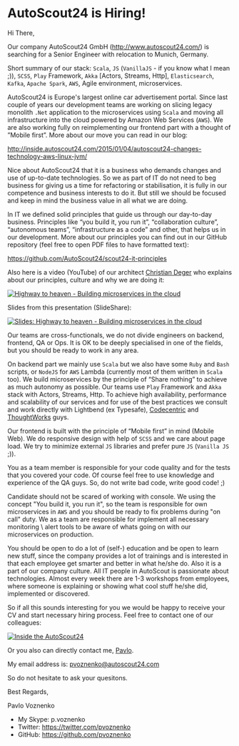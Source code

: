 # AutoScout24 is Hiring!

Hi There,

Our company AutoScout24 GmbH (http://www.autoscout24.com/) is searching for a Senior Engineer with relocation to Munich,
Germany.

Short summary of our stack: `Scala`, `JS` (`VanillaJS` - if you know what I mean ;)), `SCSS`, `Play` Framework, `Akka` [Actors, Streams, Http], `Elasticsearch`, 
`Kafka`, `Apache Spark`, `AWS`, Agile environment, microservices.

AutoScout24 is Europe's largest online car advertisement portal. Since last couple of years our development teams are
working on slicing legacy monolith `.Net` application to the microservices using `Scala` and moving all infrastructure
into the cloud powered by Amazon Web Services (`AWS`). We are also working fully on reimplementing our frontend part
with a thought of ”Mobile first”. More about our move you can read in our blog:

http://inside.autoscout24.com/2015/01/04/autoscout24-changes-technology-aws-linux-jvm/

Nice about AutoScout24 that it is a business who demands changes and use of up-to-date technologies. So we as part of
IT do not need to beg business for giving us a time for refactoring or stabilisation, it is fully in our competence
and business interests to do it. But still we should be focused and keep in mind the business value in all what we are
doing.

In IT we defined solid principles that guide us through our day-to-day business. Principles like “you build it, you run
it”, “collaboration culture”, “autonomous teams”, “infrastructure as a code” and other, that helps us in our development.
More about our principles you can find out in our GitHub repository (feel free to open PDF files to have formatted text):

https://github.com/AutoScout24/scout24-it-principles

Also here is a video (YouTube) of our architect [Christian Deger](https://twitter.com/cdeger) who explains about our 
principles, culture and why we are doing it: 

[![Highway to heaven - Building microservices in the cloud](http://img.youtube.com/vi/xM8CBgqCEBY/0.jpg)](http://www.youtube.com/watch?v=xM8CBgqCEBY)

Slides from this presentation (SlideShare): 

[![Slides: Highway to heaven - Building microservices in the cloud](http://image.slidesharecdn.com/gotonightsberlin2016-160504115537/95/building-microservices-in-the-cloud-goto-nights-berlin-2016-1-638.jpg?cb=1462363122)](http://www.slideshare.net/cdeger/building-microservices-in-the-cloud-goto-nights-berlin-2016)

Our teams are cross-functionals, we do not divide engineers on backend, frontend, QA or Ops. It is OK to be deeply
specialised in one of the fields, but you should be ready to work in any area.

On backend part we mainly use `Scala` but we also have some `Ruby` and `Bash` scripts, or `NodeJS` for `AWS` Lambda
(currently most of them written in `Scala` too). We build microservices by the principle of “Share nothing” to achieve
as much autonomy as possible. Our teams use `Play` Framework and `Akka` stack with Actors, Streams, Http. To achieve
high availability, performance and scalability of our services and for use of the best practices we consult and work
directly with Lightbend (ex Typesafe), [Codecentric](https://github.com/Codecentric) and [ThoughtWorks](https://github.com/ThoughtWorks) guys.

Our frontend is built with the principle of “Mobile first” in mind (Mobile Web). We do responsive design with help
of `SCSS` and we care about page load. We try to minimize external `JS` libraries and prefer pure `JS` (`Vanilla JS` ;)).

You as a team member is responsible for your code quality and for the tests that you covered your code. Of course
feel free to use knowledge and experience of the QA guys. So, do not write bad code, write good code! ;)

Candidate should not be scared of working with console. We using the concept "You build it, you run it", so the team is
responsible for own microservices in `AWS` and you should be ready to fix problems during "on call" duty. We as a team
are responsible for implement all necessary monitoring \ alert tools to be aware of whats going on with our microservices
on production.

You should be open to do a lot of (self-) education and be open to learn new stuff, since the company provides a lot of
trainings and is interested in that each employee get smarter and better in what he/she do. Also it is a part of our
company culture. All IT people in AutoScout is passionate about technologies. Almost every week there are 1-3 workshops
from employees, where someone is explaining or showing what cool stuff he/she did, implemented or discovered.

So if all this sounds interesting for you we would be happy to receive your CV and start necessary hiring process.
Feel free to contact one of our colleagues:

[![Inside the AutoScout24](http://inside.autoscout24.com/img/post_img/tatsu_stack.jpg)](http://inside.autoscout24.com/career/2015/08/06/wanted-next-generation-software-engineer/)

Or you also can directly contact me, [Pavlo](https://github.com/pvoznenko).

My email address is: pvoznenko@autoscout24.com

So do not hesitate to ask your quesitons.

Best Regards,

Pavlo Voznenko

- My Skype: p.voznenko
- Twitter: https://twitter.com/pvoznenko
- GitHub: https://github.com/pvoznenko
